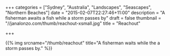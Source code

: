 +++
categories = ["Sydney", "Australia", "Landscapes", "Seascapes", "Northern Beaches"]
date = "2015-02-07T22:27:46+11:00"
description = "A fisherman awaits a fish while a storm passes by"
draft = false
thumbnail = "//janalonzo.com/thumb/reachout-xsmall.jpg"
title = "Reachout"

+++

{{% img srcname="/thumb/reachout" title="A fisherman waits while the a storm passes by." %}}
